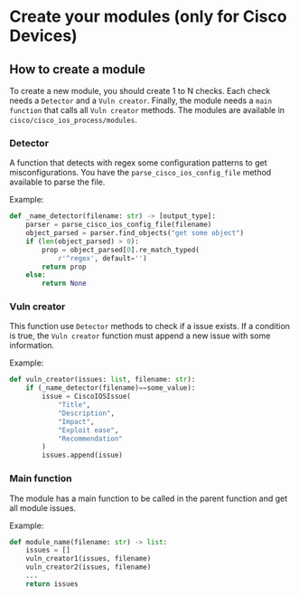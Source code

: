 # Create your modules (only for Cisco Devices)

## How to create a module

To create a new module, you should create 1 to N checks. Each check needs a `Detector` and a `Vuln creator`. Finally, the module needs a `main function` that calls all `Vuln creator` methods. The modules are available in `cisco/cisco_ios_process/modules`.

### Detector

A function that detects with regex some configuration patterns to get misconfigurations. You have the `parse_cisco_ios_config_file` method available to parse the file.

Example: 

```python
def _name_detector(filename: str) -> [output_type]:
    parser = parse_cisco_ios_config_file(filename)
    object_parsed = parser.find_objects("get some object")
    if (len(object_parsed) > 0):
        prop = object_parsed[0].re_match_typed(
            r'^regex', default='')
        return prop
    else:
        return None
```

### Vuln creator

This function use `Detector` methods to check if a issue exists. If a condition is true, the `Vuln creator` function must append a new issue with some information.

Example:

```python
def vuln_creator(issues: list, filename: str):
    if (_name_detector(filename)==some_value):
        issue = CiscoIOSIssue(
            "Title",
            "Description",
            "Impact",
            "Exploit ease",
            "Recommendation"
        )
        issues.append(issue)
```

### Main function

The module has a main function to be called in the parent function and get all module issues.

Example: 

```python
def module_name(filename: str) -> list:
    issues = []
    vuln_creator1(issues, filename)
    vuln_creator2(issues, filename)
    ...
    return issues
```